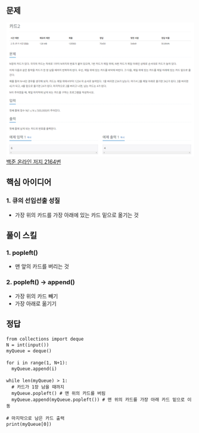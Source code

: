 ## 문제
![Alt text](./img/카드게임.png)   
[백준 온라인 저지 2164번](https://www.acmicpc.net/problem/2164)

## 핵심 아이디어
### 1. 큐의 선입선출 성질
* 가장 위의 카드를 가장 아래에 있는 카드 밑으로 옮기는 것


## 풀이 스킬
### 1. popleft()
* 맨 앞의 카드를 버리는 것

### 2. popleft() -> append()
* 가장 위의 카드 빼기
* 가장 아래로 옮기기


## 정답
```
from collections import deque
N = int(input())
myQueue = deque()

for i in range(1, N+1):
  myQueue.append(i)

while len(myQueue) > 1:
  # 카드가 1장 남을 때까지
  myQueue.popleft() # 맨 위의 카드를 버림
  myQueue.append(myQueue.popleft()) # 맨 위의 카드를 가장 아래 카드 밑으로 이동

# 마지막으로 남은 카드 출력
print(myQueue[0])
```
